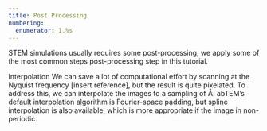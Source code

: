 ```yaml
---
title: Post Processing
numbering:
  enumerator: 1.%s
---
```

STEM simulations usually requires some post-processing, we apply some of the most common steps post-processing step in this tutorial.

Interpolation
We can save a lot of computational effort by scanning at the Nyquist frequency [insert reference], but the result is quite pixelated. To address this, we can interpolate the images to a sampling of Å. abTEM’s default interpolation algorithm is Fourier-space padding, but spline interpolation is also available, which is more appropriate if the image in non-periodic.



